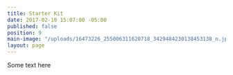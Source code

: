 ```yaml
---
title: Starter Kit
date: 2017-02-10 15:07:00 -05:00
published: false
position: 9
main-image: "/uploads/16473226_255006311620718_3429484230138453138_n.jpg"
layout: page
---
```


Some text here